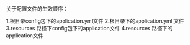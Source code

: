 关于配置文件的生效顺序：

1.根目录config包下的application.yml文件
2.根目录下的application.yml 文件
3.resources 路径下config包下的application文件
4.resources 路径下的application文件


